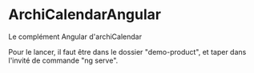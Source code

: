 # ArchiCalendarAngular
Le complément Angular d'archiCalendar

Pour le lancer, il faut être dans le dossier "demo-product", et taper dans l'invité de commande "ng serve".